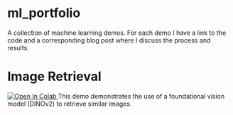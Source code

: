 # ml_portfolio
A collection of machine learning demos. For each demo I have a link to the code and a corresponding blog post where I discuss the process and results.

# Image Retrieval
<a target="_blank" href="https://colab.research.google.com/github/dlfelps/ml_portfolio/blob/522c697b62265db0901c1704cfc34e0e778c8cfa/dino_hamster.ipynb">
  <img src="https://colab.research.google.com/assets/colab-badge.svg" alt="Open In Colab"/>
</a>
This demo demonstrates the use of a foundational vision model (DINOv2) to retrieve similar images.
